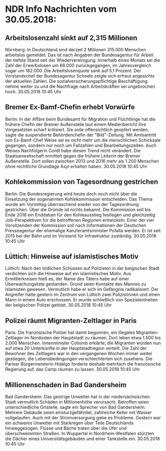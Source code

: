 # NDR Info Nachrichten vom 30.05.2018:


## Arbeitslosenzahl sinkt auf 2,315 Millionen
Nürnberg: In Deutschland sind derzeit 2 Millionen 315.000 Menschen arbeitslos gemeldet. Das ist nach Angaben der Bundesagentur für Arbeit der tiefste Stand seit der Wiedervereinigung. Innerhalb eines Monats sei die Zahl der Erwerbslosen um 68.000 zurückgegangen, im Jahresvergleich sogar um 182.000. Die Arbeitslosenquote sank auf 5,1 Prozent. Der Vorstandschef der Bundesagentur Scheele zeigte sich erfreut angesichts der aktuellen Zahlen. Die sozialversicherungspflichtige Beschäftigung nehme weiter zu und die Nachfrage nach Arbeitskräften sei ungebrochen hoch. 30.05.2018 10:45 Uhr 

## Bremer Ex-Bamf-Chefin erhebt Vorwürfe
Berlin: In der Affäre beim Bundesamt für Migration und Flüchtlinge hat die frühere Chefin der Bremer Außenstelle laut einem Medienbericht ihre Vorgesetzten scharf kritisiert. Sie solle offensichtlich geopfert werden, sagte die suspendierte Behördenchefin der "Bild"-Zeitung. Mit Amtsantritt von Ex-Bamf-Chef Weise sei es nicht mehr um die menschlichen Schicksale gegangen, sondern nur noch um Fallzahlen und Bearbeitungszeiten. Auch Weises Nachfolgerin Cordt habe diesen Trend nicht verändert. Die Staatsanwaltschaft ermittelt gegen die frühere Leiterin der Bremer Außenstelle. Dort sollen zwischen 2013 und 2016 mehr als 1.200 Menschen ohne rechtliche Grundlage Asyl erhalten haben. 30.05.2018 10:45 Uhr 

## Kohlekommission von Tagesordnung gestrichen
Berlin: Die Bundesregierung wird heute doch noch nicht über die Einsetzung der sogenannten Kohlekommission entscheiden. Das Thema wurde am Vormittag überraschend wieder von der Tagesordnung gestrichen. Über die Gründe ist nichts bekannt. Die Kommission soll bis Ende 2018 ein Enddatum für den Kohleausstieg festlegen und gleichzeitig Job-Perspektiven für die betroffenen Regionen entwickeln. Einer der vier Vorsitzenden der Kommission soll nach Informationen der Deutschen Presseagentur der ehemalige Kanzleramtsminister Pofalla werden. Er ist seit 2015 bei der Bahn und im Vorstand für Infrastruktur zuständig. 30.05.2018 10:45 Uhr 

## Lüttich: Hinweise auf islamistisches Motiv
Lüttich: Nach den tödlichen Schüssen auf Polizisten in der belgischen Stadt verdichten sich die Hinweise auf ein islamistisches Motiv. Aus Ermittlerkreisen hieß es, der Name des Täters habe auf einer Überwachungsliste gestanden. Grund seien Kontakte des Mannes zu Islamisten gewesen. Vermutlich habe er sich im Gefängnis radikalisiert. Der Angreifer hatte gestern im Zentrum von Lüttich zwei Polizistinnen und einen Mann in einem Auto erschossen. Er wurde schließlich von Spezialeinheiten der belgischen Polizei getötet. 30.05.2018 10:45 Uhr 

## Polizei räumt Migranten-Zeltlager in Paris
Paris: Die französische Polizei hat damit begonnen, ein illegales Migranten-Zeltlager im Nordosten der Hauptstadt zu räumen. Dort leben etwa 1.500 bis 2.000 Menschen. Innenminister Collomb erklärte, die Migranten würden nun auf etwa 20 Unterkünfte in der Hauptstadtregion verteilt. Die Zahl der Bewohner des Zeltlagers war in den vergangenen Wochen immer weiter gestiegen, die Lebensbedingungen verschlechterten sich zusehens. Die Pariser Bürgermeisterin Hidalgo forderte deshalb mehrfach die französische Regierung auf, das Camp räumen zu lassen. 30.05.2018 10:45 Uhr 

## Millionenschaden in Bad Gandersheim
Bad Gandersheim: Das gestrige Unwetter hat in der niedersächsischen Stadt vermutlich Schäden in Millionenhöhe verursacht. Betroffen seien unterschiedliche Ortsteile, sagte ein Sprecher von Bad Gandersheim. Mehrere Gebäude seien einsturzgefährdet, zahlreiche Keller mit Wasser vollgelaufen. Auch mit der Stromversorgung gebe es Probleme. Gestern war ein schweres Unwetter mit Starkregen über Teile Deutschlands hinweggezogen. Flüsse und Bäche traten über die Ufer und überschwemmten Straßen. In Wuppertal in Nordrhein-Westfalen stürzten die Dächer eines Universitätsgebäudes und einer Tankstelle ein. 30.05.2018 10:45 Uhr 
